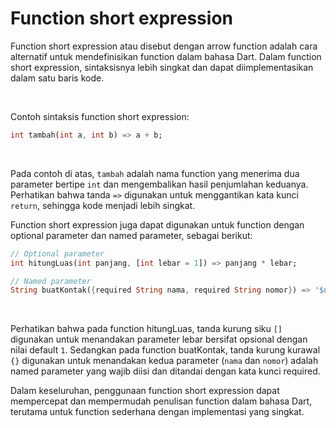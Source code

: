 # Function short expression

Function short expression atau disebut dengan arrow function adalah cara alternatif untuk mendefinisikan function dalam bahasa Dart. Dalam function short expression, sintaksisnya lebih singkat dan dapat diimplementasikan dalam satu baris kode.

</br>

Contoh sintaksis function short expression:

```Dart
int tambah(int a, int b) => a + b;
```

</br>

Pada contoh di atas, `tambah` adalah nama function yang menerima dua parameter bertipe `int` dan mengembalikan hasil penjumlahan keduanya. Perhatikan bahwa tanda `=>` digunakan untuk menggantikan kata kunci `return`, sehingga kode menjadi lebih singkat.

Function short expression juga dapat digunakan untuk function dengan optional parameter dan named parameter, sebagai berikut:

```Dart
// Optional parameter
int hitungLuas(int panjang, [int lebar = 1]) => panjang * lebar;

// Named parameter
String buatKontak({required String nama, required String nomor}) => '$nama: $nomor';
```

</br>

Perhatikan bahwa pada function hitungLuas, tanda kurung siku `[]` digunakan untuk menandakan parameter lebar bersifat opsional dengan nilai default `1`. Sedangkan pada function buatKontak, tanda kurung kurawal `{}` digunakan untuk menandakan kedua parameter (`nama` dan `nomor`) adalah named parameter yang wajib diisi dan ditandai dengan kata kunci required.

Dalam keseluruhan, penggunaan function short expression dapat mempercepat dan mempermudah penulisan function dalam bahasa Dart, terutama untuk function sederhana dengan implementasi yang singkat.